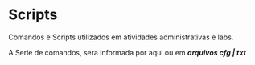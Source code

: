 # Scripts 
Comandos e Scripts utilizados em atividades administrativas e labs.

A Serie de comandos, sera informada por aqui ou em ***arquivos cfg | txt***